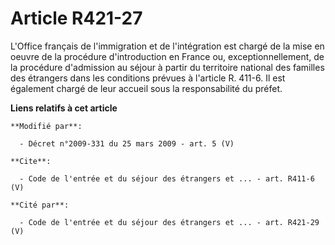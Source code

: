 # Article R421-27

L'Office français de l'immigration et de l'intégration est chargé de la mise en oeuvre de la procédure d'introduction en
France ou, exceptionnellement, de la procédure d'admission au séjour à partir du territoire national des familles des
étrangers dans les conditions prévues à l'article R. 411-6. Il est également chargé de leur accueil sous la responsabilité du
préfet.

**Liens relatifs à cet article**

	**Modifié par**:

	  - Décret n°2009-331 du 25 mars 2009 - art. 5 (V)

	**Cite**:

	  - Code de l'entrée et du séjour des étrangers et ... - art. R411-6 (V)

	**Cité par**:

	  - Code de l'entrée et du séjour des étrangers et ... - art. R421-29 (V)
